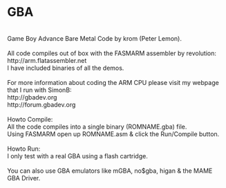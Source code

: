 GBA
===
<br />
Game Boy Advance Bare Metal Code by krom (Peter Lemon).<br />
<br />
All code compiles out of box with the FASMARM assembler by revolution:<br />
http://arm.flatassembler.net<br />
I have included binaries of all the demos.<br />
<br />
For more information about coding the ARM CPU please visit my webpage that I run with SimonB:<br />
http://gbadev.org<br />
http://forum.gbadev.org<br />
<br />
Howto Compile:<br />
All the code compiles into a single binary (ROMNAME.gba) file.<br />
Using FASMARM open up ROMNAME.asm & click the Run/Compile button.<br />
<br />
Howto Run:<br />
I only test with a real GBA using a flash cartridge.<br />
<br />
You can also use GBA emulators like mGBA, no$gba, higan & the MAME GBA Driver.
